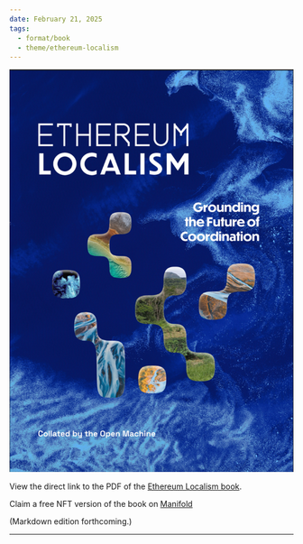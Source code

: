 ```yaml
---
date: February 21, 2025
tags:
  - format/book
  - theme/ethereum-localism
---
```

![](https://github.com/Clinamenic/GFEL/blob/main/ELbookcover.png?raw=true)

View the direct link to the PDF of the [Ethereum Localism book](https://qxvqdga4v2uhlcgh7bvl5m6rukrhmesy6uzingqov76jw5miy3ka.arweave.net/hesBmByuqHWIx_hqvrPRoqJ2Elj1MoaaDq_8m3WIxtQ). 

Claim a free NFT version of the book on [Manifold](https://app.manifold.xyz/c/ethereum-localism)

(Markdown edition forthcoming.)


---
